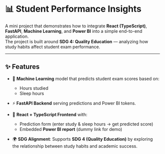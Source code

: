 # 📊 Student Performance Insights

A mini project that demonstrates how to integrate **React (TypeScript)**, **FastAPI**, **Machine Learning**, and **Power BI** into a simple end-to-end application.  
The project is built around **SDG 4: Quality Education** — analyzing how study habits affect student exam performance.

---

## ✨ Features

- 🔮 **Machine Learning** model that predicts student exam scores based on:
  - Hours studied  
  - Sleep hours  

- ⚡ **FastAPI Backend** serving predictions and Power BI tokens.  

- 🎨 **React + TypeScript Frontend** with:
  - Prediction form (enter study & sleep hours → get predicted score)  
  - Embedded **Power BI report** (dummy link for demo)  

- 🌍 **SDG Alignment**: Supports **SDG 4 (Quality Education)** by exploring the relationship between study habits and academic success.



